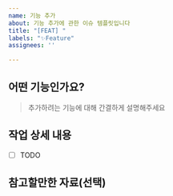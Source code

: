 ```yaml
---
name: 기능 추가
about: 기능 추가에 관한 이슈 템플릿입니다
title: "[FEAT] "
labels: "✨Feature"
assignees: ''

---
```


## 어떤 기능인가요?

> 추가하려는 기능에 대해 간결하게 설명해주세요

## 작업 상세 내용

- [ ] TODO

## 참고할만한 자료(선택)
